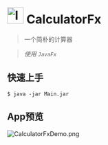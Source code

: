 # <img src="https://s1.ax2x.com/2018/04/18/lYwsJ.png" alt="lYwsJ.png" border="0" width=38px height=38px/> CalculatorFx

> 一个简朴的计算器

> *使用* *`JavaFx`*

## 快速上手

```shell
$ java -jar Main.jar
```

## App预览

![CalculatorFxDemo.png](https://s1.ax2x.com/2018/04/18/lYidR.png)


